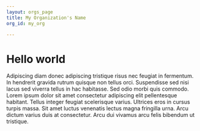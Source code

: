 ```yaml
---
layout: orgs_page
title: My Organization's Name
org_id: my_org

---
```


# Hello world

Adipiscing diam donec adipiscing tristique risus nec feugiat in fermentum. In hendrerit gravida rutrum quisque non tellus orci. Suspendisse sed nisi lacus sed viverra tellus in hac habitasse. Sed odio morbi quis commodo. Lorem ipsum dolor sit amet consectetur adipiscing elit pellentesque habitant. Tellus integer feugiat scelerisque varius. Ultrices eros in cursus turpis massa. Sit amet luctus venenatis lectus magna fringilla urna. Arcu dictum varius duis at consectetur. Arcu dui vivamus arcu felis bibendum ut tristique.
